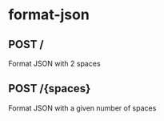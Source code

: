 # format-json

## POST /

Format JSON with 2 spaces

## POST /{spaces}

Format JSON with a given number of spaces
